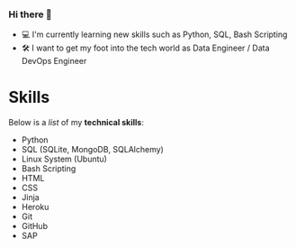 ### Hi there 👋

- 💻 I'm currently learning new skills such as Python, SQL, Bash Scripting
- 🛠️ I want to get my foot into the tech world as Data Engineer / Data DevOps Engineer

# Skills

Below is a _list_ of my **technical skills**:
- Python
- SQL (SQLite, MongoDB, SQLAlchemy)
- Linux System (Ubuntu)
- Bash Scripting 
- HTML
- CSS
- Jinja
- Heroku
- Git
- GitHub
- SAP













<!--
**patrikborza/patrikborza** is a ✨ _special_ ✨ repository because its `README.md` (this file) appears on your GitHub profile.

Here are some ideas to get you started:

- 🔭 I’m currently working on my second project
- 🌱 I’m currently learning ...
- 👯 I’m looking to collaborate on ...
- 🤔 I’m looking for help with ...
- 💬 Ask me about ...
- 📫 How to reach me: ...
- 😄 Pronouns: ...
- ⚡ Fun fact: ...
-->
